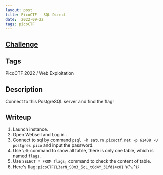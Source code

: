 ```yaml
---
layout: post
title: PicoCTF - SQL Direct
date:  2022-09-22
tags: picoCTF
---
```


## [Challenge](https://play.picoctf.org/practice/challenge/303?category=1&originalEvent=70&page=1&solved=0)

## Tags
PicoCTF 2022 / Web Exploitation

## Description
Connect to this PostgreSQL server and find the flag!

## Writeup
1. Launch instance.
2. Open Websell and Log in .
3. Connect to sql by command `psql -h saturn.picoctf.net -p 61408 -U postgres pico` and input the password.
4. Use `\dt` command to show all table, there is only one table, which is named `flags`.
5. Use `SELECT * FROM flags;` command to check the content of table.
6. Here's flag: `picoCTF{L3arN_S0m3_5qL_t0d4Y_31fd14c0}` ٩(^ᴗ^)۶